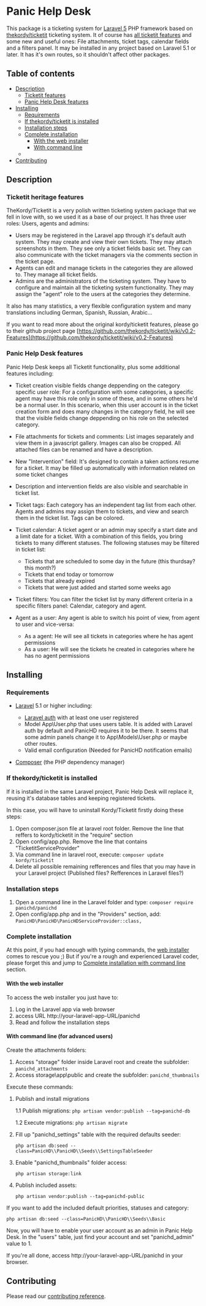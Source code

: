 # Panic Help Desk
This package is a ticketing system for [Laravel 5](https://laravel.com/) PHP framework based on [thekordy/ticketit](https://github.com/thekordy/ticketit) ticketing system. It of course has [all ticketit features](https://github.com/thekordy/ticketit/wiki/v0.2-Features) and some new and useful ones: File attachments, ticket tags, calendar fields and a filters panel. It may be installed in any project based on Laravel 5.1 or later. It has it's own routes, so it shouldn't affect other packages.

## Table of contents

* [Description](#description)
  + [Ticketit features](#ticketit-heritage-features)
  + [Panic Help Desk features](#panic-help-desk-features)
* [Installing](#installing)
  + [Requirements](#requirements)
  + [If thekordy/ticketit is installed](#if-thekordyticketit-is-installed)
  + [Installation steps](#installation-steps)
  + [Complete installation](#complete-installation)
    + [With the web installer](#with-the-web-installer)
    + [With command line](#with-command-line-for-advanced-users)
  + 
* [Contributing](#contributing)

## Description
### Ticketit heritage features
TheKordy/Ticketit is a very polish written ticketing system package that we fell in love with, so we used it as a base of our project. It has three user roles: Users, agents and admins:
 - Users may be registered in the Laravel app through it's default auth system. They may create and view their own tickets. They may attach screenshots in them. They see only a ticket fields basic set. They can also communicate with the ticket managers via the comments section in the ticket page.
 - Agents can edit and manage tickets in the categories they are allowed to. They manage all ticket fields.
 - Admins are the administrators of the ticketing system. They have to configure and maintain all the ticketing system functionality. They may assign the "agent" role to the users at the categories they determine.

It also has many statistics, a very flexible configuration system and many translations including German, Spanish, Russian, Arabic...

If you want to read more about the original kordy/ticketit features, please go to their github project page [https://github.com/thekordy/ticketit/wiki/v0.2-Features](https://github.com/thekordy/ticketit/wiki/v0.2-Features)

### Panic Help Desk features
Panic Help Desk keeps all Ticketit functionality, plus some additional features including:

* Ticket creation visible fields change deppending on the category specific user role: For a configuration with some categories, a specific agent may have this role only in some of these, and in some others he'd be a normal user. In this scenario, when this user account is in the ticket creation form and does many changes in the category field, he will see that the visible fields change deppending on his role on the selected category.

* File attachments for tickets and comments: List images separately and view them in a javascript gallery. Images can also be cropped. All attached files can be renamed and have a description.

* New "Intervention" field: It's designed to contain a taken actions resume for a ticket. It may be filled up automatically with information related on some ticket changes

* Description and intervention fields are also visible and searchable in ticket list.

* Ticket tags: Each category has an independent tag list from each other. Agents and admins may assign them to tickets, and view and search them in the ticket list.  Tags can be colored.

* Ticket calendar: A ticket agent or an admin may specify a start date and a limit date for a ticket. With a combination of this fields, you bring tickets to many different statuses. The following statuses may be filtered in ticket list:
  + Tickets that are scheduled to some day in the future (this thurdsay? this month?)
  + Tickets that end today or tomorrow
  + Tickets that already expired
  + Tickets that were just added and started some weeks ago
* Ticket filters: You can filter the ticket list by many different criteria in a specific filters panel: Calendar, category and agent.
* Agent as a user: Any agent is able to switch his point of view, from agent to user and vice-versa:
  + As a agent: He will see all tickets in categories where he has agent permissions
  + As a user: He will see the tickets he created in categories where he has no agent permissions

## Installing
### Requirements
* [Laravel](https://laravel.com/) 5.1 or higher including:
  + [Laravel auth](https://laravel.com/docs/5.3/authentication#introduction) with at least one user registered
  + Model App\User.php that uses users table. It is added with Laravel auth by default and PanicHD requires it to be there. It seems that some admin panels change it to App\Models\User.php or maybe other routes. 
  + Valid email configuration (Needed for PanicHD notification emails)
  
 * [Composer](https://getcomposer.org/) (the PHP dependency manager)

### If thekordy/ticketit is installed
If it is installed in the same Laravel project, Panic Help Desk will replace it, reusing it's database tables and keeping registered tickets.

In this case, you will have to uninstall Kordy/Ticketit firstly doing these steps:

 1. Open composer.json file at laravel root folder. Remove the line that reffers to kordy/ticketit in the "require" section
 2. Open config/app.php. Remove the line that contains "TicketitServiceProvider"
 3. Via command line in laravel root, execute:
     `composer update kordy/ticketit`
 4. Delete all possible remaining refferences and files that you may have in your Laravel project (Published files? Refferences in Laravel files?)

### Installation steps
1. Open a command line in the Laravel folder and type:
    `composer require panichd/panichd`
2. Open config/app.php and in the "Providers" section, add:
    `PanicHD\PanicHD\PanicHDServiceProvider::class,`

### Complete installation
At this point, if you had enough with typing commands, the [web installer](#with-the-web-installer) comes to rescue you ;) But if you're a rough and experienced Laravel coder, please forget this and jump to [Complete installation with command line](#with-command-line-for-advanced-users) section.

#### With the web installer
To access the web installer you just have to:

1. Log in the Laravel app via web browser
2. access URL http://your-laravel-app-URL/panichd
3. Read and follow the installation steps

#### With command line (for advanced users)
Create the attachments folders:
1. Access "storage" folder inside Laravel root and create the subfolder:
`panichd_attachments`
2. Access storage\app\public and create the subfolder:
`panichd_thumbnails`

Execute these commands:
1. Publish and install migrations

   1.1 Publish migrations:
   `php artisan vendor:publish --tag=panichd-db`

   1.2 Execute migrations:
   `php artisan migrate`

2. Fill up "panichd_settings" table with the required defaults seeder:

   `php artisan db:seed --class=PanicHD\\PanicHD\\Seeds\\SettingsTableSeeder`
3. Enable "panichd_thumbnails" folder access:

   `php artisan storage:link`
4. Publish included assets:

   `php artisan vendor:publish --tag=panichd-public`



If you want to add the included default priorities, statuses and category:

   `php artisan db:seed --class=PanicHD\\PanicHD\\Seeds\\Basic`

Now, you will have to enable your user account as an admin in Panic Help Desk. In the "users" table, just find your account and set "panichd_admin" value to 1.

If you're all done, access http://your-laravel-app-URL/panichd in your browser.

## Contributing

Please read our [contributing reference](CONTRIBUTING.md).
